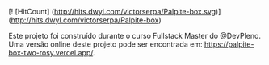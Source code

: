 [! [HitCount] (http://hits.dwyl.com/victorserpa/Palpite-box.svg)] (http://hits.dwyl.com/victorserpa/Palpite-box)

Este projeto foi construído durante o curso Fullstack Master do @DevPleno. Uma versão online deste projeto pode ser encontrada em: https://palpite-box-two-rosy.vercel.app/.
